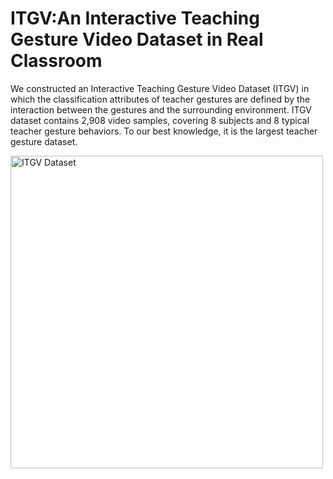 # ITGV:An Interactive Teaching Gesture Video Dataset in Real Classroom

We constructed an Interactive Teaching Gesture Video Dataset (ITGV) in which the classification attributes of teacher gestures are defined by the interaction between the gestures and the surrounding environment. ITGV dataset contains 2,908 video samples, covering 8 subjects and 8 typical teacher gesture behaviors. To our best knowledge, it is the largest teacher gesture dataset.

<img src="./overITGV.png" alt="ITGV Dataset" width="500">




